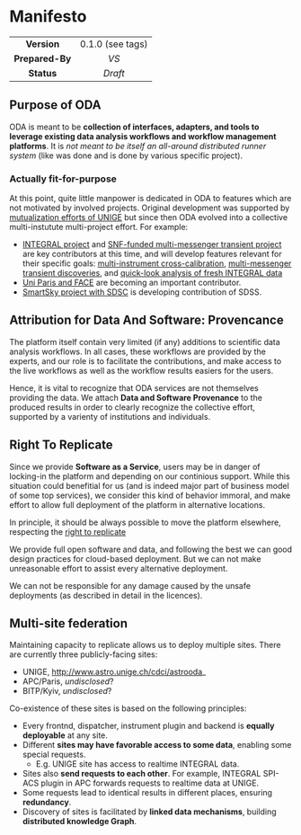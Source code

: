 # Manifesto

|||
| :--: | :--: |
| **Version** | 0.1.0 (see tags) |
| **Prepared-By** | _VS_ |
| **Status** | _Draft_ |

## Purpose of ODA

ODA is meant to be **collection of interfaces, adapters, and tools to leverage existing data analysis workflows and workflow management platforms**.
It is _not meant to be itself an all-around distributed runner system_ (like was done and is done by various specific project).

### Actually fit-for-purpose

At this point, quite little manpower is dedicated in ODA to features which are not motivated by involved projects. Original development was supported by [mutualization efforts of UNIGE]() but since then ODA evolved into a collective multi-instutute multi-project effort. For example:
 * [INTEGRAL project](https://www.isdc.unige.ch) and [SNF-funded multi-messenger transient project]() are key contributors at this time, and will develop features relevant for their specific goals: [multi-instrument cross-calibration](), [multi-messenger transient discoveries](), and [quick-look analysis of fresh INTEGRAL data]()
 * [Uni Paris and FACE]() are becoming an important contributor. 
 * [SmartSky project with SDSC]() is developing contribution of SDSS.

## Attribution for Data And Software: Provencance

The platform itself contain very limited (if any) additions to scientific data analysis workflows. 
In all cases, these workflows are provided by the experts, and our role is to facilitate the contributions, and make access to the live workflows as well as the workflow results easiers for the users.

Hence, it is vital to recognize that ODA services are not themselves providing the data. We attach **Data and Software Provenance**  to the produced results in order to clearly recognize the collective effort, supported by a varienty of institutions and individuals.

## Right To Replicate

Since we provide **Software as a Service**, users may be in danger of locking-in the platform and depending on our continious support. While this situation could benefitial for us (and is indeed major part of business model of some top services), we consider this kind of behavior immoral, and make effort to allow full deployment of the platform in alternative locations. 

In principle, it should be always possible to move the platform elsewhere, respecting the [right to replicate](https://2i2c.org/right-to-replicate/)

We provide full open software and data, and following the best we can good design practices for cloud-based deployment. 
But we can not make unreasonable effort to assist every alternative deployment.

We can not be responsible for any damage caused by the unsafe deployments (as described in detail in the licences).

## Multi-site federation

Maintaining capacity to replicate allows us to deploy multiple sites. There are currently three publicly-facing sites:

* UNIGE, http://www.astro.unige.ch/cdci/astrooda_ 
* APC/Paris, _undisclosed_?
* BITP/Kyiv, _undisclosed_?

Co-existence of these sites is based on the following principles:

* Every frontnd, dispatcher, instrument plugin and backend is **equally deployable** at any site. 
* Different **sites may have favorable access to some data**, enabling some special requests.
  * E.g. UNIGE site has access to realtime INTEGRAL data.
* Sites also **send requests to each other**. For example, INTEGRAL SPI-ACS plugin in APC forwards requests to realtime data at UNIGE.
* Some requests lead to identical results in different places, ensuring **redundancy**.
* Discovery of sites is facilitated by **linked data mechanisms**, building **distributed knowledge Graph**.

